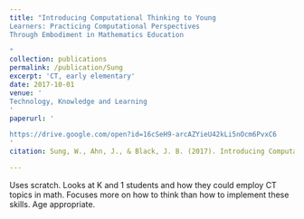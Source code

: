 ```yaml
---
title: "Introducing Computational Thinking to Young
Learners: Practicing Computational Perspectives
Through Embodiment in Mathematics Education

"
collection: publications
permalink: /publication/Sung
excerpt: 'CT, early elementary'
date: 2017-10-01
venue: '
Technology, Knowledge and Learning
'
paperurl: '

https://drive.google.com/open?id=16cSeH9-arcAZYieU42kLi5nOcm6PvxC6
'
citation: Sung, W., Ahn, J., & Black, J. B. (2017). Introducing Computational Thinking to Young Learners: Practicing Computational Perspectives Through Embodiment in Mathematics Education. Technology, Knowledge and Learning, 22(3), 443-463.

---
```



Uses scratch. Looks at K and 1 students and how they could employ CT topics in math. Focuses more on how to think than how to implement these skills. Age appropriate. 
